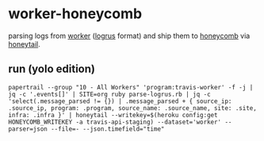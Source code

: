 # worker-honeycomb

parsing logs from [worker](https://github.com/travis-ci/worker) ([logrus](https://github.com/sirupsen/logrus) format) and ship them to [honeycomb](https://honeycomb.io/) via [honeytail](https://github.com/honeycombio/honeytail).

## run (yolo edition)

```
papertrail --group "10 - All Workers" 'program:travis-worker' -f -j | jq -c '.events[]' | SITE=org ruby parse-logrus.rb | jq -c 'select(.message_parsed != {}) | .message_parsed + { source_ip: .source_ip, program: .program, source_name: .source_name, site: .site, infra: .infra }' | honeytail --writekey=$(heroku config:get HONEYCOMB_WRITEKEY -a travis-api-staging) --dataset='worker' --parser=json --file=- --json.timefield="time"
```
